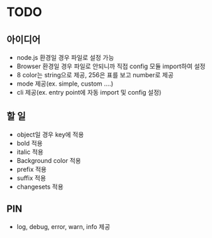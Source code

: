 # TODO

## 아이디어

- node.js 환경일 경우 파일로 설정 가능
- Browser 환경일 경우 파일로 안되니까 직접 config 모듈 import하여 설정
- 8 color는 string으로 제공, 256은 표를 보고 number로 제공
- mode 제공(ex. simple, custom ....)
- cli 제공(ex. entry point에 자동 import 및 config 설정)

## 할 일

- object일 경우 key에 적용
- bold 적용
- italic 적용
- Background color 적용
- prefix 적용
- suffix 적용
- changesets 적용

## PIN

- log, debug, error, warn, info 제공
